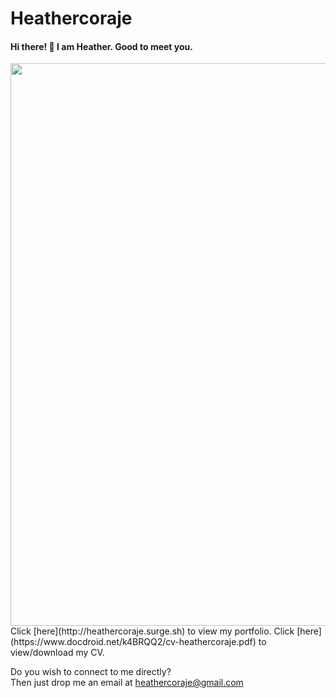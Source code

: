 # Heathercoraje

#### Hi there! :raising_hand: I am Heather. Good to meet you.

<img src="assets/cv_heathercoraje.png" width="900">
Click [here](http://heathercoraje.surge.sh) to view my portfolio.
Click [here](https://www.docdroid.net/k4BRQQ2/cv-heathercoraje.pdf) to view/download my CV.

Do you wish to connect to me directly?  
Then just drop me an email at heathercoraje@gmail.com
